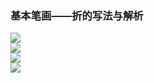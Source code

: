 ﻿---
layout: post
tags: [语文临池]
author: lqq
---

### 基本笔画——折的写法与解析

![](https://xintd.github.io/lqq/imgage/lqq/img_8.png)  
![](https://xintd.github.io/lqq/imgage/lqq/img_9.png)  
![](https://xintd.github.io/lqq/imgage/lqq/img_10.png)  
![](https://xintd.github.io/lqq/imgage/lqq/img_11.png)  